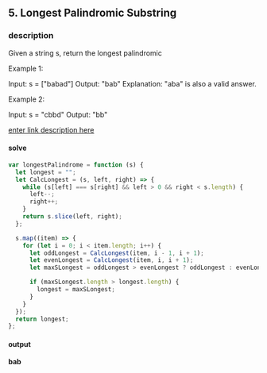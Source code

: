 
## 5. Longest Palindromic Substring

### description

Given a string s, return the longest palindromic

Example 1:

Input: s = ["babad"]
Output: "bab"
Explanation: "aba" is also a valid answer.

Example 2:

Input: s = "cbbd"
Output: "bb"

[enter link description here](https://leetcode.com/problems/longest-palindromic-substring/)

#### solve 

```javascript
var longestPalindrome = function (s) {
  let longest = "";
  let CalcLongest = (s, left, right) => {
    while (s[left] === s[right] && left > 0 && right < s.length) {
      left--;
      right++;
    }
    return s.slice(left, right);
  };

  s.map((item) => {
    for (let i = 0; i < item.length; i++) {
      let oddLongest = CalcLongest(item, i - 1, i + 1);
      let evenLongest = CalcLongest(item, i, i + 1);
      let maxSLongest = oddLongest > evenLongest ? oddLongest : evenLongest;

      if (maxSLongest.length > longest.length) {
        longest = maxSLongest;
      }
    }
  });
  return longest;
};
```

#### output 
 **bab** 